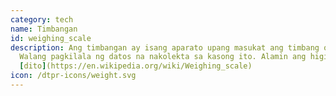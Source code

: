 ```yaml
---
category: tech
name: Timbangan
id: weighing_scale
description: Ang timbangan ay isang aparato upang masukat ang timbang o mass.
  Walang pagkilala ng datos na nakolekta sa kasong ito. Alamin ang higit pa
  [dito](https://en.wikipedia.org/wiki/Weighing_scale)
icon: /dtpr-icons/weight.svg
---
```

